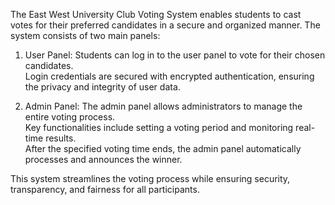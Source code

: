The East West University Club Voting System enables students to cast votes for their preferred candidates in a secure and organized manner. The system consists of two main panels:  

1. User Panel:
   Students can log in to the user panel to vote for their chosen candidates.  
   Login credentials are secured with encrypted authentication, ensuring the privacy and integrity of user data.  

2. Admin Panel:
   The admin panel allows administrators to manage the entire voting process.  
   Key functionalities include setting a voting period and monitoring real-time results.  
   After the specified voting time ends, the admin panel automatically processes and announces the winner.  

This system streamlines the voting process while ensuring security, transparency, and fairness for all participants.
